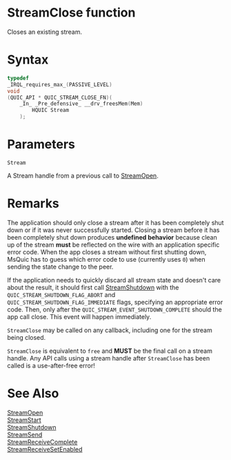 StreamClose function
======

Closes an existing stream.

# Syntax

```C
typedef
_IRQL_requires_max_(PASSIVE_LEVEL)
void
(QUIC_API * QUIC_STREAM_CLOSE_FN)(
    _In_ _Pre_defensive_ __drv_freesMem(Mem)
        HQUIC Stream
    );
```

# Parameters

`Stream`

A Stream handle from a previous call to [StreamOpen](StreamOpen.md).

# Remarks

The application should only close a stream after it has been completely shut down or if it was never successfully started. Closing a stream before it has been completely shut down produces **undefined behavior** because clean up of the stream **must** be reflected on the wire with an application specific error code. When the app closes a stream without first shutting down, MsQuic has to guess which error code to use (currently uses `0`) when sending the state change to the peer.

If the application needs to quickly discard all stream state and doesn't care about the result, it should first call [StreamShutdown](StreamShutdown.md) with the `QUIC_STREAM_SHUTDOWN_FLAG_ABORT` and `QUIC_STREAM_SHUTDOWN_FLAG_IMMEDIATE` flags, specifying an appropriate error code. Then, only after the `QUIC_STREAM_EVENT_SHUTDOWN_COMPLETE` should the app call close. This event will happen immediately.

`StreamClose` may be called on any callback, including one for the stream being closed.

`StreamClose` is equivalent to `free` and **MUST** be the final call on a stream handle.
Any API calls using a stream handle after `StreamClose` has been called is a use-after-free error!

# See Also

[StreamOpen](StreamOpen.md)<br>
[StreamStart](StreamStart.md)<br>
[StreamShutdown](StreamShutdown.md)<br>
[StreamSend](StreamSend.md)<br>
[StreamReceiveComplete](StreamReceiveComplete.md)<br>
[StreamReceiveSetEnabled](StreamReceiveSetEnabled.md)<br>
